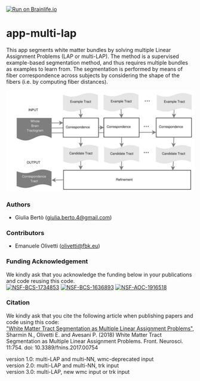 [![Run on Brainlife.io](https://img.shields.io/badge/Brainlife-bl.app.265-blue.svg)](https://doi.org/10.25663/brainlife.app.209)

# app-multi-lap
This app segments white matter bundles by solving multiple Linear Assignment Problems (LAP or multi-LAP). The method is a supervised example-based segmentation method, and thus requires multiple bundles as examples to learn from. The segmentation is performed by means of fiber correspondence across subjects by considering the shape of the fibers (i.e. by computing fiber distances).

![](lap-original.png)

### Authors
- Giulia Bertò (giulia.berto.4@gmail.com)

### Contributors
- Emanuele Olivetti (olivetti@fbk.eu)

### Funding Acknowledgement
We kindly ask that you acknowledge the funding below in your publications and code reusing this code. \
[![NSF-BCS-1734853](https://img.shields.io/badge/NSF_BCS-1734853-blue.svg)](https://nsf.gov/awardsearch/showAward?AWD_ID=1734853)
[![NSF-BCS-1636893](https://img.shields.io/badge/NSF_BCS-1636893-blue.svg)](https://nsf.gov/awardsearch/showAward?AWD_ID=1636893)
[![NSF-AOC-1916518](https://img.shields.io/badge/NSF_AOC-1916518-blue.svg)](https://nsf.gov/awardsearch/showAward?AWD_ID=1916518)

### Citation
We kindly ask that you cite the following article when publishing papers and code using this code: \
["White Matter Tract Segmentation as Multiple Linear Assignment Problems"](https://doi.org/10.3389/fnins.2017.00754), Sharmin N., Olivetti E. and Avesani P. (2018) White Matter Tract Segmentation as Multiple Linear
Assignment Problems. Front. Neurosci. 11:754. doi: 10.3389/fnins.2017.00754

version 1.0: multi-LAP and multi-NN, wmc-deprecated input \
version 2.0: multi-LAP and multi-NN, trk input \
version 3.0: multi-LAP, new wmc input or trk input
